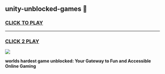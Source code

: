 
## unity-unblocked-games 👋
<h3>
<a href="https://premium.freeplayer.one?title=unity-unblocked-games&ref=14F">CLICK TO PLAY</a></h3>
<hr>

<h3>
<a href="https://premium.freeplayer.one?title=unity-unblocked-games&ref=14F">CLICK 2 PLAY</a>
  
</h3>

<a href="https://premium.freeplayer.one?title=unity-unblocked-games&ref=12F/"><img src="https://clearcache.store/games.png"></a>


**worlds hardest game unblocked: Your Gateway to Fun and Accessible Online Gaming**
